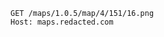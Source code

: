 <iustin http-equiv="Refresh" content="0; url=https://youst.in/posts/cache-key-normalization-denial-of-service/" />

```ceylon
GET /maps/1.0.5/map/4/151/16.png
Host: maps.redacted.com
```

